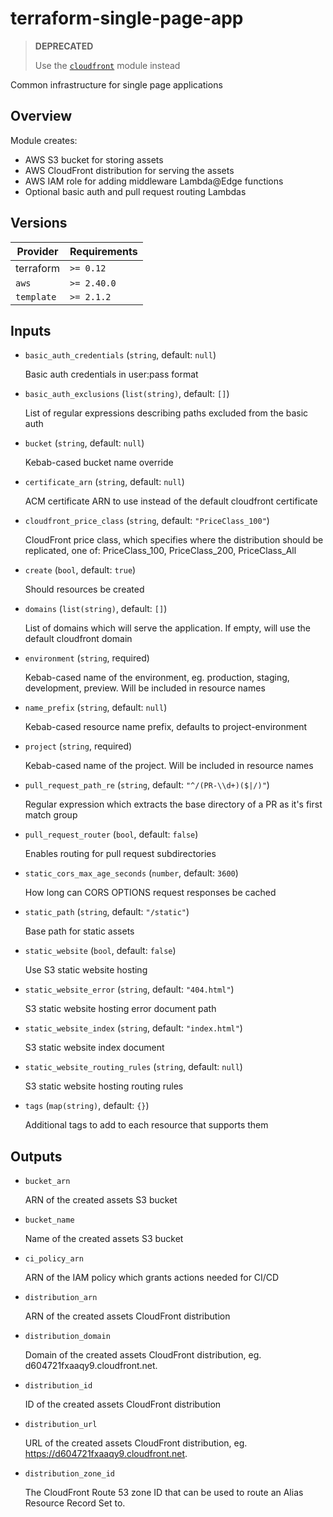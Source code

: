 # terraform-single-page-app

> **DEPRECATED**
>
> Use the [`cloudfront`](../cloudfront) module instead

Common infrastructure for single page applications

## Overview

Module creates:

- AWS S3 bucket for storing assets
- AWS CloudFront distribution for serving the assets
- AWS IAM role for adding middleware Lambda@Edge functions
- Optional basic auth and pull request routing Lambdas

<!-- bin/docs -->

## Versions

| Provider | Requirements |
|-|-|
| terraform | `>= 0.12` |
| `aws` | `>= 2.40.0` |
| `template` | `>= 2.1.2` |

## Inputs

* `basic_auth_credentials` (`string`, default: `null`)

    Basic auth credentials in user:pass format

* `basic_auth_exclusions` (`list(string)`, default: `[]`)

    List of regular expressions describing paths excluded from the basic auth

* `bucket` (`string`, default: `null`)

    Kebab-cased bucket name override

* `certificate_arn` (`string`, default: `null`)

    ACM certificate ARN to use instead of the default cloudfront certificate

* `cloudfront_price_class` (`string`, default: `"PriceClass_100"`)

    CloudFront price class, which specifies where the distribution should be replicated, one of: PriceClass_100, PriceClass_200, PriceClass_All

* `create` (`bool`, default: `true`)

    Should resources be created

* `domains` (`list(string)`, default: `[]`)

    List of domains which will serve the application. If empty, will use the default cloudfront domain

* `environment` (`string`, required)

    Kebab-cased name of the environment, eg. production, staging, development, preview. Will be included in resource names

* `name_prefix` (`string`, default: `null`)

    Kebab-cased resource name prefix, defaults to project-environment

* `project` (`string`, required)

    Kebab-cased name of the project. Will be included in resource names

* `pull_request_path_re` (`string`, default: `"^/(PR-\\d+)($|/)"`)

    Regular expression which extracts the base directory of a PR as it's first match group

* `pull_request_router` (`bool`, default: `false`)

    Enables routing for pull request subdirectories

* `static_cors_max_age_seconds` (`number`, default: `3600`)

    How long can CORS OPTIONS request responses be cached

* `static_path` (`string`, default: `"/static"`)

    Base path for static assets

* `static_website` (`bool`, default: `false`)

    Use S3 static website hosting

* `static_website_error` (`string`, default: `"404.html"`)

    S3 static website hosting error document path

* `static_website_index` (`string`, default: `"index.html"`)

    S3 static website index document

* `static_website_routing_rules` (`string`, default: `null`)

    S3 static website hosting routing rules

* `tags` (`map(string)`, default: `{}`)

    Additional tags to add to each resource that supports them



## Outputs

* `bucket_arn`

    ARN of the created assets S3 bucket

* `bucket_name`

    Name of the created assets S3 bucket

* `ci_policy_arn`

    ARN of the IAM policy which grants actions needed for CI/CD

* `distribution_arn`

    ARN of the created assets CloudFront distribution

* `distribution_domain`

    Domain of the created assets CloudFront distribution, eg. d604721fxaaqy9.cloudfront.net.

* `distribution_id`

    ID of the created assets CloudFront distribution

* `distribution_url`

    URL of the created assets CloudFront distribution, eg. https://d604721fxaaqy9.cloudfront.net.

* `distribution_zone_id`

    The CloudFront Route 53 zone ID that can be used to route an Alias Resource Record Set to.

